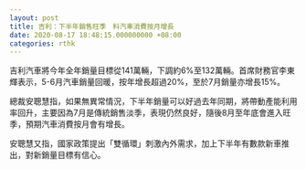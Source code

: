 ```yaml
---
layout: post
title: 吉利：下半年銷售旺季　料汽車消費按月增長
date: 2020-08-17 18:48:15.000000000 +08:00
categories: rthk
---
```


吉利汽車將今年全年銷量目標從141萬輛，下調約6%至132萬輛。首席財務官李東輝表示，5-6月汽車銷量回暖，按年增長超過20%，至於7月銷量亦增長15%。

總裁安聰慧指，如果無異常情況，下半年銷量可以好過去年同期，將帶動產能利用率回升，主要因為7月是傳統銷售淡季，表現仍然良好，隨後8月至年底會進入旺季，預期汽車消費按月會有增長。

安聰慧又指，國家政策提出「雙循環」刺激內外需求，加上下半年有數款新車推出，對新銷量目標有信心。
